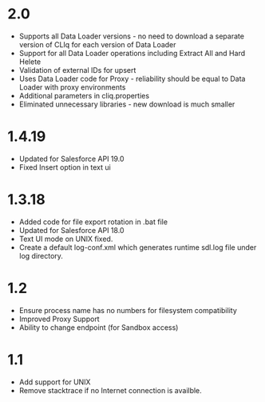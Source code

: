 # 2.0 #
  * Supports all Data Loader versions - no need to download a separate version of CLIq for each version of Data Loader
  * Support for all Data Loader operations including Extract All and Hard Helete
  * Validation of external IDs for upsert
  * Uses Data Loader code for Proxy - reliability should be equal to Data Loader with proxy environments
  * Additional parameters in cliq.properties
  * Eliminated unnecessary libraries - new download is much smaller

# 1.4.19 #
  * Updated for Salesforce API 19.0
  * Fixed Insert option in text ui

# 1.3.18 #
  * Added code for file export rotation in .bat file
  * Updated for Salesforce API 18.0
  * Text UI mode on UNIX fixed.
  * Create a default log-conf.xml which generates runtime sdl.log file under log directory.

# 1.2 #
  * Ensure process name has no numbers for filesystem compatibility
  * Improved Proxy Support
  * Ability to change endpoint (for Sandbox access)

# 1.1 #
  * Add support for UNIX
  * Remove stacktrace if no Internet connection is availble.